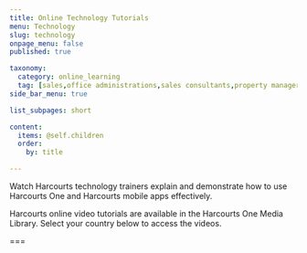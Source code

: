 ```yaml
---
title: Online Technology Tutorials
menu: Technology
slug: technology
onpage_menu: false
published: true

taxonomy:
  category: online_learning
  tag: [sales,office administrations,sales consultants,property managers,property managers,business owners,managers]
side_bar_menu: true

list_subpages: short

content:
  items: @self.children
  order:
    by: title

---
```


Watch Harcourts technology trainers explain and demonstrate how to use Harcourts One and Harcourts mobile apps effectively.

Harcourts online video tutorials are available in the Harcourts One Media Library. Select your country below to access the videos.

===
